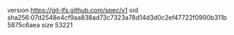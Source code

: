 version https://git-lfs.github.com/spec/v1
oid sha256:07d2548e4cf9aa838ad73c7323a78d14d3d0c2ef47722f0900b311b5875c6aea
size 53221

